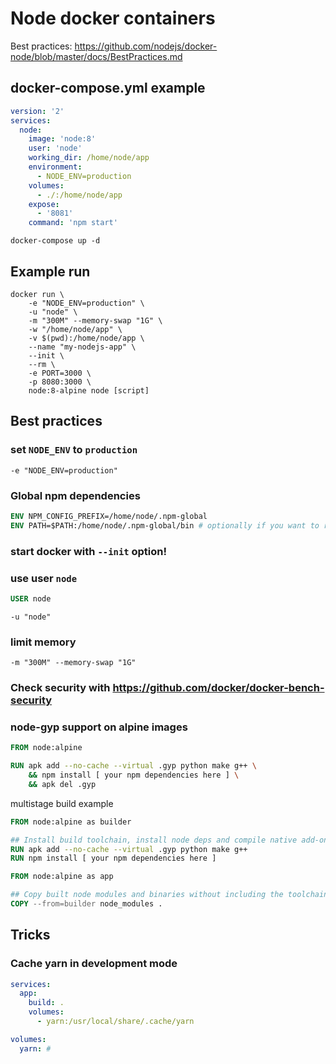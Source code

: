 # Node docker containers

Best practices:
https://github.com/nodejs/docker-node/blob/master/docs/BestPractices.md

## docker-compose.yml example

```yaml
version: '2'
services:
  node:
    image: 'node:8'
    user: 'node'
    working_dir: /home/node/app
    environment:
      - NODE_ENV=production
    volumes:
      - ./:/home/node/app
    expose:
      - '8081'
    command: 'npm start'
```

```
docker-compose up -d
```

## Example run

```
docker run \
	-e "NODE_ENV=production" \
	-u "node" \
	-m "300M" --memory-swap "1G" \
	-w "/home/node/app" \
	-v $(pwd):/home/node/app \
	--name "my-nodejs-app" \
	--init \
	--rm \
	-e PORT=3000 \
	-p 8080:3000 \
	node:8-alpine node [script]
```

## Best practices

### set `NODE_ENV` to `production`

```
-e "NODE_ENV=production"
```

### Global npm dependencies

```Dockerfile
ENV NPM_CONFIG_PREFIX=/home/node/.npm-global
ENV PATH=$PATH:/home/node/.npm-global/bin # optionally if you want to run npm global bin without specifying path
```

### start docker with `--init` option!

### use user `node`

```Dockerfile
USER node
```

```
-u "node"
```

### limit memory

```
-m "300M" --memory-swap "1G"
```

### Check security with https://github.com/docker/docker-bench-security

### node-gyp support on alpine images

```Dockerfile
FROM node:alpine

RUN apk add --no-cache --virtual .gyp python make g++ \
    && npm install [ your npm dependencies here ] \
    && apk del .gyp
```

multistage build example

```Dockerfile
FROM node:alpine as builder

## Install build toolchain, install node deps and compile native add-ons
RUN apk add --no-cache --virtual .gyp python make g++
RUN npm install [ your npm dependencies here ]

FROM node:alpine as app

## Copy built node modules and binaries without including the toolchain
COPY --from=builder node_modules .
```

## Tricks

### Cache yarn in development mode

```yaml
services:
  app:
    build: .
    volumes:
      - yarn:/usr/local/share/.cache/yarn

volumes:
  yarn: #
```

